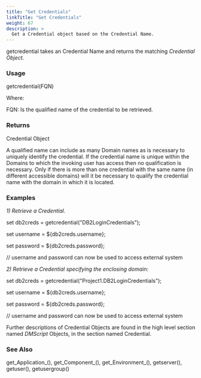 ```yaml
---
title: "Get Credentials"
linkTitle: "Get Credentials"
weight: 67
description: >
  Get a Credential object based on the Credential Name. 
---
```



getcredential takes an Credential Name and returns the matching _Credential Object_.

### Usage

getcredential(FQN)

Where:

FQN: Is the qualified name of the credential to be retrieved.

### Returns

Credential Object

A qualified name can include as many Domain names as is necessary to uniquely identify the credential. If the credential name is unique within the Domains to which the invoking user has access then no qualification is necessary. Only if there is more than one credential with the same name (in different accessible domains) will it be necessary to qualify the credential name with the domain in which it is located.

### Examples

_1) Retrieve a Credential._

set db2creds = getcredential("DB2LoginCredentials");

set username = ${db2creds.username};

set password = ${db2creds.password};

// username and password can now be used to access external system

_2) Retrieve a Credential specifying the enclosing domain:_

set db2creds = getcredential("Project1.DB2LoginCredentials");

set username = ${db2creds.username};

set password = ${db2creds.password};

// username and password can now be used to access external system

Further descriptions of Credential Objects are found in the high level section named _DMScript_ Objects, in the section named Credential.

### See Also

get_Application_(), get_Component_(), get_Environment_(), getserver(), getuser(), getusergroup()
